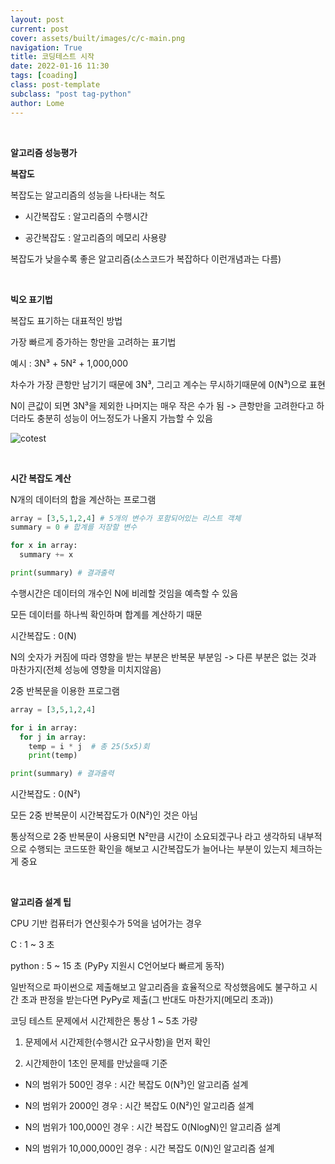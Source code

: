 ```yaml
---
layout: post
current: post
cover: assets/built/images/c/c-main.png
navigation: True
title: 코딩테스트 시작
date: 2022-01-16 11:30
tags: [coading]
class: post-template
subclass: "post tag-python"
author: Lome
---
```


<span></span>

<br>

<strong class="subtitle_fontAwesome">알고리즘 성능평가</strong>

<strong class="subtitle2_fontAwesome">복잡도</strong>

복잡도는 알고리즘의 성능을 나타내는 척도

- 시간복잡도 : 알고리즘의 수행시간

- 공간복잡도 : 알고리즘의 메모리 사용량

복잡도가 낮을수록 좋은 알고리즘(소스코드가 복잡하다 이런개념과는 다름)

<br>

<strong class="subtitle2_fontAwesome">빅오 표기법</strong>

복잡도 표기하는 대표적인 방법

가장 빠르게 증가하는 항만을 고려하는 표기법

예시 : 3N³ + 5N² + 1,000,000

차수가 가장 큰항만 남기기 때문에 3N³, 그리고 계수는 무시하기때문에 0(N³)으로 표현

N이 큰값이 되면 3N³을 제외한 나머지는 매우 작은 수가 됨 -> 큰항만을 고려한다고 하더라도 충분히 성능이 어느정도가 나올지 가늠할 수 있음

![cotest](assets/built/images/coading/cotest1.JPG)

<br>

<strong class="subtitle2_fontAwesome">시간 복잡도 계산</strong>

N개의 데이터의 합을 계산하는 프로그램

```python
array = [3,5,1,2,4] # 5개의 변수가 포함되어있는 리스트 객체
summary = 0 # 합계를 저장할 변수

for x in array:
  summary += x

print(summary) # 결과출력
```

수행시간은 데이터의 개수인 N에 비레할 것임을 예측할 수 있음

모든 데이터를 하나씩 확인하며 합계를 계산하기 때문

시간복잡도 : 0(N)

N의 숫자가 커짐에 따라 영향을 받는 부분은 반복문 부분임 -> 다른 부분은 없는 것과 마찬가지(전체 성능에 영향을 미치지않음)

2중 반복문을 이용한 프로그램

```python
array = [3,5,1,2,4]

for i in array:
  for j in array:
    temp = i * j  # 총 25(5x5)회
    print(temp)

print(summary) # 결과출력
```

시간복잡도 : 0(N²)

모든 2중 반복문이 시간복잡도가 0(N²)인 것은 아님

통상적으로 2중 반복문이 사용되면 N²만큼 시간이 소요되겠구나 라고 생각하되 내부적으로 수행되는 코드또한 확인을 해보고 시간복잡도가 늘어나는 부분이 있는지 체크하는게 중요

<br>

<strong class="subtitle2_fontAwesome">알고리즘 설계 팁</strong>

CPU 기반 컴퓨터가 연산횟수가 5억을 넘어가는 경우

C : 1 ~ 3 초

python : 5 ~ 15 초 (PyPy 지원시 C언어보다 빠르게 동작)

일반적으로 파이썬으로 제출해보고 알고리즘을 효율적으로 작성했음에도 불구하고 시간 초과 판정을 받는다면 PyPy로 제출(그 반대도 마찬가지(메모리 초과))

코딩 테스트 문제에서 시간제한은 통상 1 ~ 5초 가량

1. 문제에서 시간제한(수행시간 요구사항)을 먼저 확인

2. 시간제한이 1초인 문제를 만났을때 기준

- N의 범위가 500인 경우 : 시간 복잡도 0(N³)인 알고리즘 설계

- N의 범위가 2000인 경우 : 시간 복잡도 0(N²)인 알고리즘 설계

- N의 범위가 100,000인 경우 : 시간 복잡도 0(NlogN)인 알고리즘 설계

- N의 범위가 10,000,000인 경우 : 시간 복잡도 0(N)인 알고리즘 설계
